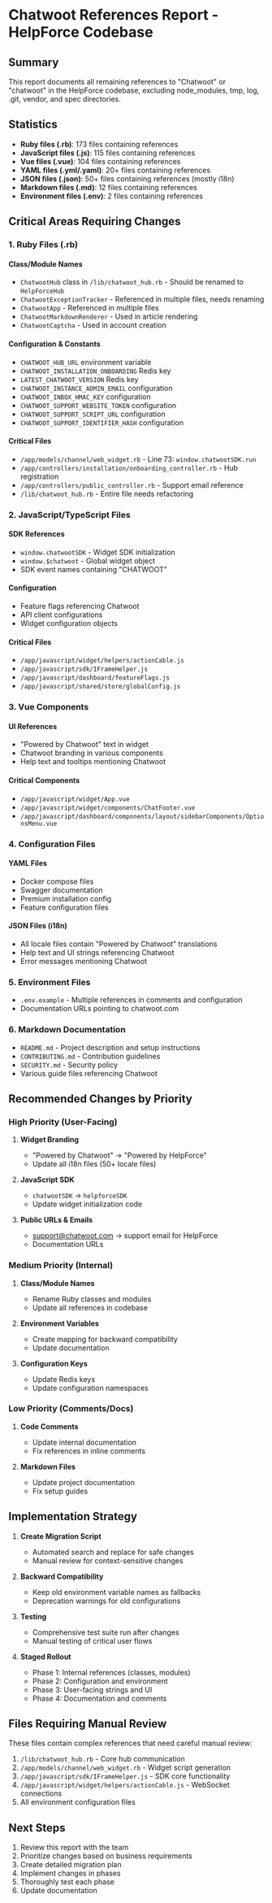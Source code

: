 # Chatwoot References Report - HelpForce Codebase

## Summary
This report documents all remaining references to "Chatwoot" or "chatwoot" in the HelpForce codebase, excluding node_modules, tmp, log, .git, vendor, and spec directories.

## Statistics
- **Ruby files (.rb)**: 173 files containing references
- **JavaScript files (.js)**: 115 files containing references
- **Vue files (.vue)**: 104 files containing references
- **YAML files (.yml/.yaml)**: 20+ files containing references
- **JSON files (.json)**: 50+ files containing references (mostly i18n)
- **Markdown files (.md)**: 12 files containing references
- **Environment files (.env)**: 2 files containing references

## Critical Areas Requiring Changes

### 1. Ruby Files (.rb)

#### Class/Module Names
- `ChatwootHub` class in `/lib/chatwoot_hub.rb` - Should be renamed to `HelpForceHub`
- `ChatwootExceptionTracker` - Referenced in multiple files, needs renaming
- `ChatwootApp` - Referenced in multiple files
- `ChatwootMarkdownRenderer` - Used in article rendering
- `ChatwootCaptcha` - Used in account creation

#### Configuration & Constants
- `CHATWOOT_HUB_URL` environment variable
- `CHATWOOT_INSTALLATION_ONBOARDING` Redis key
- `LATEST_CHATWOOT_VERSION` Redis key
- `CHATWOOT_INSTANCE_ADMIN_EMAIL` configuration
- `CHATWOOT_INBOX_HMAC_KEY` configuration
- `CHATWOOT_SUPPORT_WEBSITE_TOKEN` configuration
- `CHATWOOT_SUPPORT_SCRIPT_URL` configuration
- `CHATWOOT_SUPPORT_IDENTIFIER_HASH` configuration

#### Critical Files
- `/app/models/channel/web_widget.rb` - Line 73: `window.chatwootSDK.run`
- `/app/controllers/installation/onboarding_controller.rb` - Hub registration
- `/app/controllers/public_controller.rb` - Support email reference
- `/lib/chatwoot_hub.rb` - Entire file needs refactoring

### 2. JavaScript/TypeScript Files

#### SDK References
- `window.chatwootSDK` - Widget SDK initialization
- `window.$chatwoot` - Global widget object
- SDK event names containing "CHATWOOT"

#### Configuration
- Feature flags referencing Chatwoot
- API client configurations
- Widget configuration objects

#### Critical Files
- `/app/javascript/widget/helpers/actionCable.js`
- `/app/javascript/sdk/IFrameHelper.js`
- `/app/javascript/dashboard/featureFlags.js`
- `/app/javascript/shared/store/globalConfig.js`

### 3. Vue Components

#### UI References
- "Powered by Chatwoot" text in widget
- Chatwoot branding in various components
- Help text and tooltips mentioning Chatwoot

#### Critical Components
- `/app/javascript/widget/App.vue`
- `/app/javascript/widget/components/ChatFooter.vue`
- `/app/javascript/dashboard/components/layout/sidebarComponents/OptionsMenu.vue`

### 4. Configuration Files

#### YAML Files
- Docker compose files
- Swagger documentation
- Premium installation config
- Feature configuration files

#### JSON Files (i18n)
- All locale files contain "Powered by Chatwoot" translations
- Help text and UI strings referencing Chatwoot
- Error messages mentioning Chatwoot

### 5. Environment Files
- `.env.example` - Multiple references in comments and configuration
- Documentation URLs pointing to chatwoot.com

### 6. Markdown Documentation
- `README.md` - Project description and setup instructions
- `CONTRIBUTING.md` - Contribution guidelines
- `SECURITY.md` - Security policy
- Various guide files referencing Chatwoot

## Recommended Changes by Priority

### High Priority (User-Facing)
1. **Widget Branding**
   - "Powered by Chatwoot" → "Powered by HelpForce"
   - Update all i18n files (50+ locale files)
   
2. **JavaScript SDK**
   - `chatwootSDK` → `helpforceSDK`
   - Update widget initialization code
   
3. **Public URLs & Emails**
   - support@chatwoot.com → support email for HelpForce
   - Documentation URLs

### Medium Priority (Internal)
1. **Class/Module Names**
   - Rename Ruby classes and modules
   - Update all references in codebase
   
2. **Environment Variables**
   - Create mapping for backward compatibility
   - Update documentation
   
3. **Configuration Keys**
   - Update Redis keys
   - Update configuration namespaces

### Low Priority (Comments/Docs)
1. **Code Comments**
   - Update internal documentation
   - Fix references in inline comments
   
2. **Markdown Files**
   - Update project documentation
   - Fix setup guides

## Implementation Strategy

1. **Create Migration Script**
   - Automated search and replace for safe changes
   - Manual review for context-sensitive changes

2. **Backward Compatibility**
   - Keep old environment variable names as fallbacks
   - Deprecation warnings for old configurations

3. **Testing**
   - Comprehensive test suite run after changes
   - Manual testing of critical user flows

4. **Staged Rollout**
   - Phase 1: Internal references (classes, modules)
   - Phase 2: Configuration and environment
   - Phase 3: User-facing strings and UI
   - Phase 4: Documentation and comments

## Files Requiring Manual Review

These files contain complex references that need careful manual review:

1. `/lib/chatwoot_hub.rb` - Core hub communication
2. `/app/models/channel/web_widget.rb` - Widget script generation
3. `/app/javascript/sdk/IFrameHelper.js` - SDK core functionality
4. `/app/javascript/widget/helpers/actionCable.js` - WebSocket connections
5. All environment configuration files

## Next Steps

1. Review this report with the team
2. Prioritize changes based on business requirements
3. Create detailed migration plan
4. Implement changes in phases
5. Thoroughly test each phase
6. Update documentation